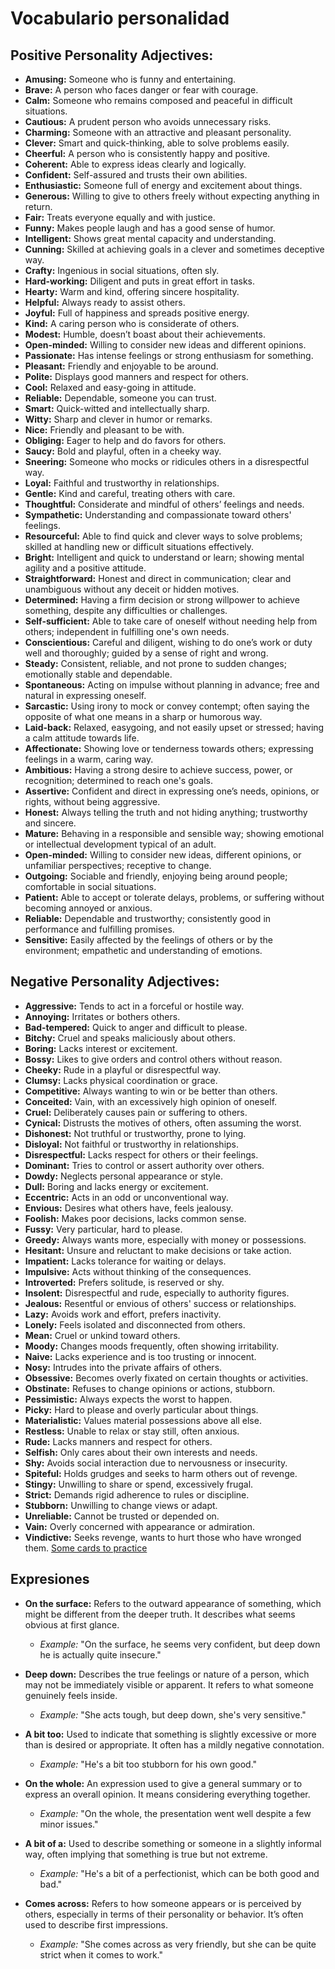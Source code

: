 # Vocabulario personalidad

## **Positive Personality Adjectives:**

-   **Amusing:** Someone who is funny and entertaining.
-   **Brave:** A person who faces danger or fear with courage.
-   **Calm:** Someone who remains composed and peaceful in difficult situations.
-   **Cautious:** A prudent person who avoids unnecessary risks.
-   **Charming:** Someone with an attractive and pleasant personality.
-   **Clever:** Smart and quick-thinking, able to solve problems easily.
-   **Cheerful:** A person who is consistently happy and positive.
-   **Coherent:** Able to express ideas clearly and logically.
-   **Confident:** Self-assured and trusts their own abilities.
-   **Enthusiastic:** Someone full of energy and excitement about things.
-   **Generous:** Willing to give to others freely without expecting anything in return.
-   **Fair:** Treats everyone equally and with justice.
-   **Funny:** Makes people laugh and has a good sense of humor.
-   **Intelligent:** Shows great mental capacity and understanding.
-   **Cunning:** Skilled at achieving goals in a clever and sometimes deceptive way.
-   **Crafty:** Ingenious in social situations, often sly.
-   **Hard-working:** Diligent and puts in great effort in tasks.
-   **Hearty:** Warm and kind, offering sincere hospitality.
-   **Helpful:** Always ready to assist others.
-   **Joyful:** Full of happiness and spreads positive energy.
-   **Kind:** A caring person who is considerate of others.
-   **Modest:** Humble, doesn’t boast about their achievements.
-   **Open-minded:** Willing to consider new ideas and different opinions.
-   **Passionate:** Has intense feelings or strong enthusiasm for something.
-   **Pleasant:** Friendly and enjoyable to be around.
-   **Polite:** Displays good manners and respect for others.
-   **Cool:** Relaxed and easy-going in attitude.
-   **Reliable:** Dependable, someone you can trust.
-   **Smart:** Quick-witted and intellectually sharp.
-   **Witty:** Sharp and clever in humor or remarks.
-   **Nice:** Friendly and pleasant to be with.
-   **Obliging:** Eager to help and do favors for others.
-   **Saucy:** Bold and playful, often in a cheeky way.
-   **Sneering:** Someone who mocks or ridicules others in a disrespectful way.
-   **Loyal:** Faithful and trustworthy in relationships.
-   **Gentle:** Kind and careful, treating others with care.
-   **Thoughtful:** Considerate and mindful of others’ feelings and needs.
-   **Sympathetic:** Understanding and compassionate toward others' feelings.
-   **Resourceful:** Able to find quick and clever ways to solve problems; skilled at handling new or difficult situations effectively.
-   **Bright:** Intelligent and quick to understand or learn; showing mental agility and a positive attitude.
-   **Straightforward:** Honest and direct in communication; clear and unambiguous without any deceit or hidden motives.
-   **Determined:** Having a firm decision or strong willpower to achieve something, despite any difficulties or challenges.
-   **Self-sufficient:** Able to take care of oneself without needing help from others; independent in fulfilling one's own needs.
-   **Conscientious:** Careful and diligent, wishing to do one’s work or duty well and thoroughly; guided by a sense of right and wrong.
-   **Steady:** Consistent, reliable, and not prone to sudden changes; emotionally stable and dependable.
-   **Spontaneous:** Acting on impulse without planning in advance; free and natural in expressing oneself.
-   **Sarcastic:** Using irony to mock or convey contempt; often saying the opposite of what one means in a sharp or humorous way.
-   **Laid-back:** Relaxed, easygoing, and not easily upset or stressed; having a calm attitude towards life.
-   **Affectionate:** Showing love or tenderness towards others; expressing feelings in a warm, caring way.
-   **Ambitious:** Having a strong desire to achieve success, power, or recognition; determined to reach one's goals.
-   **Assertive:** Confident and direct in expressing one’s needs, opinions, or rights, without being aggressive.
-   **Honest:** Always telling the truth and not hiding anything; trustworthy and sincere.
-   **Mature:** Behaving in a responsible and sensible way; showing emotional or intellectual development typical of an adult.
-   **Open-minded:** Willing to consider new ideas, different opinions, or unfamiliar perspectives; receptive to change.
-   **Outgoing:** Sociable and friendly, enjoying being around people; comfortable in social situations.
-   **Patient:** Able to accept or tolerate delays, problems, or suffering without becoming annoyed or anxious.
-   **Reliable:** Dependable and trustworthy; consistently good in performance and fulfilling promises.
-   **Sensitive:** Easily affected by the feelings of others or by the environment; empathetic and understanding of emotions.

## **Negative Personality Adjectives:**

-   **Aggressive:** Tends to act in a forceful or hostile way.
-   **Annoying:** Irritates or bothers others.
-   **Bad-tempered:** Quick to anger and difficult to please.
-   **Bitchy:** Cruel and speaks maliciously about others.
-   **Boring:** Lacks interest or excitement.
-   **Bossy:** Likes to give orders and control others without reason.
-   **Cheeky:** Rude in a playful or disrespectful way.
-   **Clumsy:** Lacks physical coordination or grace.
-   **Competitive:** Always wanting to win or be better than others.
-   **Conceited:** Vain, with an excessively high opinion of oneself.
-   **Cruel:** Deliberately causes pain or suffering to others.
-   **Cynical:** Distrusts the motives of others, often assuming the worst.
-   **Dishonest:** Not truthful or trustworthy, prone to lying.
-   **Disloyal:** Not faithful or trustworthy in relationships.
-   **Disrespectful:** Lacks respect for others or their feelings.
-   **Dominant:** Tries to control or assert authority over others.
-   **Dowdy:** Neglects personal appearance or style.
-   **Dull:** Boring and lacks energy or excitement.
-   **Eccentric:** Acts in an odd or unconventional way.
-   **Envious:** Desires what others have, feels jealousy.
-   **Foolish:** Makes poor decisions, lacks common sense.
-   **Fussy:** Very particular, hard to please.
-   **Greedy:** Always wants more, especially with money or possessions.
-   **Hesitant:** Unsure and reluctant to make decisions or take action.
-   **Impatient:** Lacks tolerance for waiting or delays.
-   **Impulsive:** Acts without thinking of the consequences.
-   **Introverted:** Prefers solitude, is reserved or shy.
-   **Insolent:** Disrespectful and rude, especially to authority figures.
-   **Jealous:** Resentful or envious of others' success or relationships.
-   **Lazy:** Avoids work and effort, prefers inactivity.
-   **Lonely:** Feels isolated and disconnected from others.
-   **Mean:** Cruel or unkind toward others.
-   **Moody:** Changes moods frequently, often showing irritability.
-   **Naive:** Lacks experience and is too trusting or innocent.
-   **Nosy:** Intrudes into the private affairs of others.
-   **Obsessive:** Becomes overly fixated on certain thoughts or activities.
-   **Obstinate:** Refuses to change opinions or actions, stubborn.
-   **Pessimistic:** Always expects the worst to happen.
-   **Picky:** Hard to please and overly particular about things.
-   **Materialistic:** Values material possessions above all else.
-   **Restless:** Unable to relax or stay still, often anxious.
-   **Rude:** Lacks manners and respect for others.
-   **Selfish:** Only cares about their own interests and needs.
-   **Shy:** Avoids social interaction due to nervousness or insecurity.
-   **Spiteful:** Holds grudges and seeks to harm others out of revenge.
-   **Stingy:** Unwilling to share or spend, excessively frugal.
-   **Strict:** Demands rigid adherence to rules or discipline.
-   **Stubborn:** Unwilling to change views or adapt.
-   **Unreliable:** Cannot be trusted or depended on.
-   **Vain:** Overly concerned with appearance or admiration.
-   **Vindictive:** Seeks revenge, wants to hurt those who have wronged them.
    [Some cards to practice](https://quizlet.com/516755921/ingles-b2-c1-la-personalidad-flash-cards/)

## **Expresiones**

-   **On the surface:** Refers to the outward appearance of something, which might be different from the deeper truth. It describes what seems obvious at first glance.

    -   _Example:_ "On the surface, he seems very confident, but deep down he is actually quite insecure."

-   **Deep down:** Describes the true feelings or nature of a person, which may not be immediately visible or apparent. It refers to what someone genuinely feels inside.

    -   _Example:_ "She acts tough, but deep down, she's very sensitive."

-   **A bit too:** Used to indicate that something is slightly excessive or more than is desired or appropriate. It often has a mildly negative connotation.

    -   _Example:_ "He's a bit too stubborn for his own good."

-   **On the whole:** An expression used to give a general summary or to express an overall opinion. It means considering everything together.

    -   _Example:_ "On the whole, the presentation went well despite a few minor issues."

-   **A bit of a:** Used to describe something or someone in a slightly informal way, often implying that something is true but not extreme.

    -   _Example:_ "He's a bit of a perfectionist, which can be both good and bad."

-   **Comes across:** Refers to how someone appears or is perceived by others, especially in terms of their personality or behavior. It’s often used to describe first impressions.
    -   _Example:_ "She comes across as very friendly, but she can be quite strict when it comes to work."
